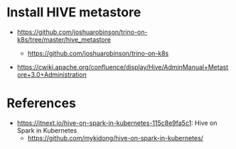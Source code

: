 
# Install HIVE metastore
   * https://github.com/joshuarobinson/trino-on-k8s/tree/master/hive_metastore
      * https://github.com/joshuarobinson/trino-on-k8s 

   * https://cwiki.apache.org/confluence/display/Hive/AdminManual+Metastore+3.0+Administration

# References
   * https://itnext.io/hive-on-spark-in-kubernetes-115c8e9fa5c1: Hive on Spark in Kubernetes
      * https://github.com/mykidong/hive-on-spark-in-kubernetes/ 